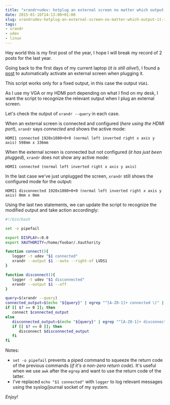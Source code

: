 ```yaml
---
title: "xrandr+udev: hotplug an external screen no matter which output it is"
date: 2015-01-16T14:13:00+01:00
slug: xrandrudev-hotplug-an-external-screen-no-matter-which-output-it-is
tags:
- xrandr
- udev
- linux
---
```


Hey world this is my first post of the year, I hope I will break my record of 2 posts for the last year.

Going back to the first days of my current laptop (_it is still alive!_), I found a [post](http://ruedigergad.com/2012/01/28/hotplug-an-external-screen-to-your-laptop-on-linux/) to automatically activate an external screen when plugging it.

This script works only for a fixed output, in this case the output `VGA1`.

As I use my VGA or my HDMI port depending on what I find on my desk, I want the script to recognize the relevant output when I plug an external screen.

Let's check the output of `xrandr --query` in each case.

When an external screen is connected and configured (_here using the HDMI port_), `xrandr` says _connected_ and shows the active mode:
``` plain
HDMI1 connected 1920x1080+0+0 (normal left inverted right x axis y axis) 598mm x 336mm
```

When the external screen is connected but not configured (_it has just been plugged_), `xrandr` does not show any active mode:
``` plain
HDMI1 connected (normal left inverted right x axis y axis)
```

In the last case we've just unplugged the screen, `xrandr` still shows the configured mode for the output:
``` plain
HDMI1 disconnected 1920x1080+0+0 (normal left inverted right x axis y axis) 0mm x 0mm
```

Using the last two statements, we can update the script to recognize the modified output and take action accordingly:

``` bash
#!/bin/bash

set -o pipefail

export DISPLAY=:0.0
export XAUTHORITY=/home/foobar/.Xauthority

function connect(){
   logger -t udev "$1 connected"
   xrandr --output $1 --auto --right-of LVDS1
}

function disconnect(){
   logger -t udev "$1 disconnected"
   xrandr --output $1 --off
}

query=$(xrandr --query)
connected_output=$(echo "${query}" | egrep "^[A-Z0-1]+ connected \(" | awk -F' ' '{print $1}')
if [[ $? == 0 ]]; then
   connect $connected_output
else
   disconnected_output=$(echo "${query}" | egrep "^[A-Z0-1]+ disconnected [0-9]+x[0-9]+\+[0-9]+\+[0-9]+" | awk -F' ' '{print $1}')
   if [[ $? == 0 ]]; then
      disconnect $disconnected_output
   fi
fi
```

Notes:

* `set -o pipefail` prevents a piped command to squeeze the return code of the previous commands (_if it's a non-zero return code_). It's useful when we use `awk` after the `egrep` and want to use the return code of the latter.
* I've replaced `echo "$1 connected"` with `logger` to log relevant messages using the syslog/journal socket of my system.

_Enjoy!_
